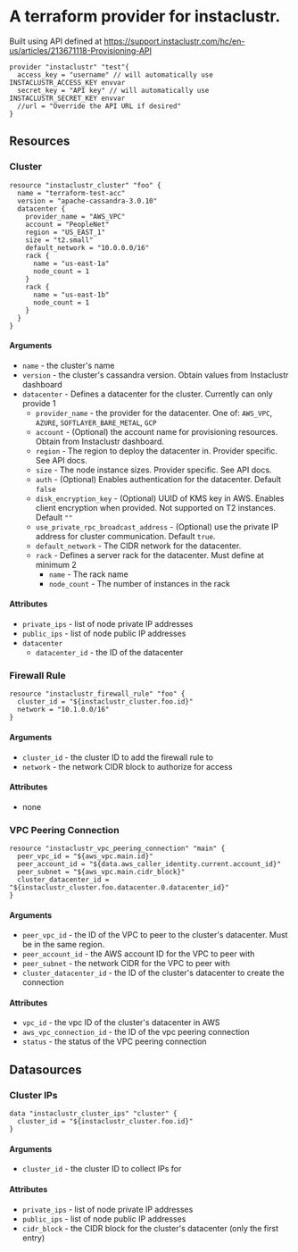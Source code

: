 # A terraform provider for instaclustr.  

Built using API defined at https://support.instaclustr.com/hc/en-us/articles/213671118-Provisioning-API

```
provider "instaclustr" "test"{
  access_key = "username" // will automatically use INSTACLUSTR_ACCESS_KEY envvar
  secret_key = "API key" // will automatically use INSTACLUSTR_SECRET_KEY envvar
  //url = "Override the API URL if desired"
}
```

## Resources

### Cluster

```
resource "instaclustr_cluster" "foo" {
  name = "terraform-test-acc"
  version = "apache-cassandra-3.0.10"
  datacenter {
    provider_name = "AWS_VPC"
    account = "PeopleNet"
    region = "US_EAST_1"
    size = "t2.small"
    default_network = "10.0.0.0/16"
    rack {
      name = "us-east-1a"
      node_count = 1
    }
    rack {
      name = "us-east-1b"
      node_count = 1
    }
  }
}
```

#### Arguments

* `name` - the cluster's name
* `version` - the cluster's cassandra version. Obtain values from Instaclustr dashboard
* `datacenter` - Defines a datacenter for the cluster. Currently can only provide 1
  * `provider_name` - the provider for the datacenter. One of: `AWS_VPC`, `AZURE`, `SOFTLAYER_BARE_METAL`, `GCP`
  * `account` - (Optional) the account name for provisioning resources. Obtain from Instaclustr dashboard.
  * `region` - The region to deploy the datacenter in. Provider specific. See API docs.
  * `size` - The node instance sizes. Provider specific. See API docs.
  * `auth` - (Optional) Enables authentication for the datacenter. Default `false`
  * `disk_encryption_key` - (Optional) UUID of KMS key in AWS. Enables client encryption when provided. Not supported on T2 instances. Default `""`
  * `use_private_rpc_broadcast_address` - (Optional) use the private IP address for cluster communication. Default `true`.
  * `default_network` - The CIDR network for the datacenter.
  * `rack` - Defines a server rack for the datacenter. Must define at minimum 2
    * `name` - The rack name
    * `node_count` - The number of instances in the rack

#### Attributes

* `private_ips` - list of node private IP addresses
* `public_ips` - list of node public IP addresses
* `datacenter`
  * `datacenter_id` - the ID of the datacenter

### Firewall Rule

```
resource "instaclustr_firewall_rule" "foo" {
  cluster_id = "${instaclustr_cluster.foo.id}"
  network = "10.1.0.0/16"
}
```

#### Arguments

* `cluster_id` - the cluster ID to add the firewall rule to
* `network` - the network CIDR block to authorize for access

#### Attributes

* none

### VPC Peering Connection

```
resource "instaclustr_vpc_peering_connection" "main" {
  peer_vpc_id = "${aws_vpc.main.id}"
  peer_account_id = "${data.aws_caller_identity.current.account_id}"
  peer_subnet = "${aws_vpc.main.cidr_block}"
  cluster_datacenter_id = "${instaclustr_cluster.foo.datacenter.0.datacenter_id}"
}
```

#### Arguments

* `peer_vpc_id` - the ID of the VPC to peer to the cluster's datacenter. Must be in the same region.
* `peer_account_id` - the AWS account ID for the VPC to peer with
* `peer_subnet` - the network CIDR for the VPC to peer with
* `cluster_datacenter_id` - the ID of the cluster's datacenter to create the connection

#### Attributes

* `vpc_id` - the vpc ID of the cluster's datacenter in AWS
* `aws_vpc_connection_id` - the ID of the vpc peering connection
* `status` - the status of the VPC peering connection

## Datasources

### Cluster IPs

```
data "instaclustr_cluster_ips" "cluster" {
  cluster_id = "${instaclustr_cluster.foo.id}"
}
```

#### Arguments

* `cluster_id` - the cluster ID to collect IPs for

#### Attributes

* `private_ips` - list of node private IP addresses
* `public_ips` - list of node public IP addresses
* `cidr_block` - the CIDR block for the cluster's datacenter (only the first entry)

